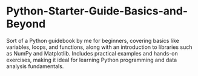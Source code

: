 # Python-Starter-Guide-Basics-and-Beyond
Sort of a Python guidebook by me for beginners, covering basics like variables, loops, and functions, along with an introduction to libraries such as NumPy and Matplotlib. Includes practical examples and hands-on exercises, making it ideal for learning Python programming and data analysis fundamentals.
